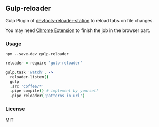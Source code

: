 
Gulp-reloader
----

Gulp Plugin of [devtools-reloader-station][station] to reload tabs on file changes.

You may need [Chrome Extension][crx] to finish the job in the browser part.

[station]: https://github.com/mvc-works/devtools-reloader-station
[crx]: https://github.com/mvc-works/devtools-reloader-crx

### Usage

```
npm --save-dev gulp-reloader
```

```coffee
reloader = require 'gulp-reloader'

gulp.task 'watch', ->
  reloader.listen()
  gulp
  .src 'coffee/*'
  .pipe compile() # implement by yourself
  .pipe reloader('patterns in url')
```

### License

MIT
